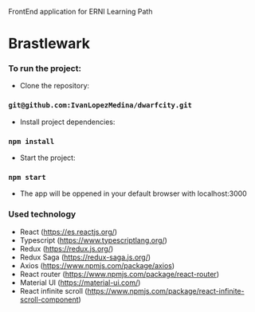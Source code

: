 FrontEnd application for ERNI Learning Path

# Brastlewark

### To run the project:

- Clone the repository:

### `git@github.com:IvanLopezMedina/dwarfcity.git`

- Install project dependencies:

### `npm install`

- Start the project:

### `npm start`

- The app will be oppened in your default browser with localhost:3000

### Used technology

- React (https://es.reactjs.org/)
- Typescript (https://www.typescriptlang.org/)
- Redux (https://redux.js.org/)
- Redux Saga (https://redux-saga.js.org/)
- Axios (https://www.npmjs.com/package/axios)
- React router (https://www.npmjs.com/package/react-router)
- Material UI (https://material-ui.com/)
- React infinite scroll
  (https://www.npmjs.com/package/react-infinite-scroll-component)

